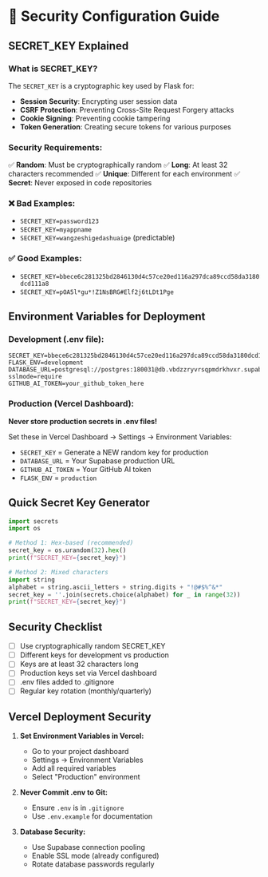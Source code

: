 # 🔐 Security Configuration Guide

## SECRET_KEY Explained

### What is SECRET_KEY?
The `SECRET_KEY` is a cryptographic key used by Flask for:
- **Session Security**: Encrypting user session data
- **CSRF Protection**: Preventing Cross-Site Request Forgery attacks
- **Cookie Signing**: Preventing cookie tampering
- **Token Generation**: Creating secure tokens for various purposes

### Security Requirements:
✅ **Random**: Must be cryptographically random
✅ **Long**: At least 32 characters recommended
✅ **Unique**: Different for each environment
✅ **Secret**: Never exposed in code repositories

### ❌ Bad Examples:
- `SECRET_KEY=password123`
- `SECRET_KEY=myappname`
- `SECRET_KEY=wangzeshigedashuaige` (predictable)

### ✅ Good Examples:
- `SECRET_KEY=bbece6c281325bd2846130d4c57ce20ed116a297dca89ccd58da3180dcd111a8`
- `SECRET_KEY=pOA5l*gu*!Z1NsBRG#Elf2j6tLDt1Pge`

## Environment Variables for Deployment

### Development (.env file):
```env
SECRET_KEY=bbece6c281325bd2846130d4c57ce20ed116a297dca89ccd58da3180dcd111a8
FLASK_ENV=development
DATABASE_URL=postgresql://postgres:180031@db.vbdzzryvrsqpmdrkhvxr.supabase.co:5432/postgres?sslmode=require
GITHUB_AI_TOKEN=your_github_token_here
```

### Production (Vercel Dashboard):
**Never store production secrets in .env files!**

Set these in Vercel Dashboard → Settings → Environment Variables:
- `SECRET_KEY` = Generate a NEW random key for production
- `DATABASE_URL` = Your Supabase production URL
- `GITHUB_AI_TOKEN` = Your GitHub AI token
- `FLASK_ENV` = `production`

## Quick Secret Key Generator

```python
import secrets
import os

# Method 1: Hex-based (recommended)
secret_key = os.urandom(32).hex()
print(f"SECRET_KEY={secret_key}")

# Method 2: Mixed characters
import string
alphabet = string.ascii_letters + string.digits + "!@#$%^&*"
secret_key = ''.join(secrets.choice(alphabet) for _ in range(32))
print(f"SECRET_KEY={secret_key}")
```

## Security Checklist

- [ ] Use cryptographically random SECRET_KEY
- [ ] Different keys for development vs production
- [ ] Keys are at least 32 characters long
- [ ] Production keys set via Vercel dashboard
- [ ] .env files added to .gitignore
- [ ] Regular key rotation (monthly/quarterly)

## Vercel Deployment Security

1. **Set Environment Variables in Vercel:**
   - Go to your project dashboard
   - Settings → Environment Variables
   - Add all required variables
   - Select "Production" environment

2. **Never Commit .env to Git:**
   - Ensure `.env` is in `.gitignore`
   - Use `.env.example` for documentation

3. **Database Security:**
   - Use Supabase connection pooling
   - Enable SSL mode (already configured)
   - Rotate database passwords regularly